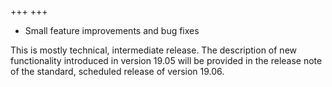 +++
+++
- Small feature improvements and bug fixes

This is mostly technical, intermediate release. The description of new functionality introduced in version 19.05 will be provided in the release note of the standard, scheduled release of version 19.06.
